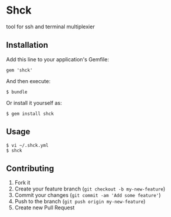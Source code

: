 # Shck

tool for ssh and terminal multiplexier

## Installation

Add this line to your application's Gemfile:

    gem 'shck'

And then execute:

    $ bundle

Or install it yourself as:

    $ gem install shck

## Usage

    $ vi ~/.shck.yml
    $ shck

## Contributing

1. Fork it
2. Create your feature branch (`git checkout -b my-new-feature`)
3. Commit your changes (`git commit -am 'Add some feature'`)
4. Push to the branch (`git push origin my-new-feature`)
5. Create new Pull Request
